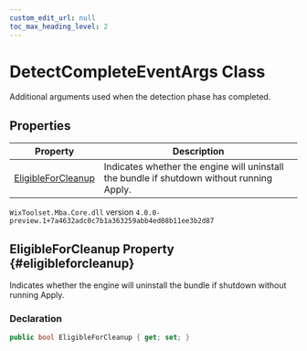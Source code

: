 ```yaml
---
custom_edit_url: null
toc_max_heading_level: 2
---
```

# DetectCompleteEventArgs Class
Additional arguments used when the detection phase has completed.
## Properties
| Property | Description |
| ------ | ----------- |
| [EligibleForCleanup](#eligibleforcleanup) | Indicates whether the engine will uninstall the bundle if shutdown without running Apply. |
`WixToolset.Mba.Core.dll` version `4.0.0-preview.1+7a4632adc0c7b1a363259abb4ed08b11ee3b2d87`
## EligibleForCleanup Property {#eligibleforcleanup}
Indicates whether the engine will uninstall the bundle if shutdown without running Apply.
### Declaration
```cs
public bool EligibleForCleanup { get; set; } 
```
